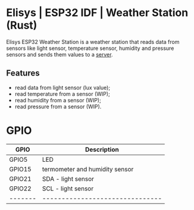 # Elisys | ESP32 IDF | Weather Station (Rust)

Elisys ESP32 Weather Station is a weather station that reads data from sensors like light sensor, temperature sensor, humidity and pressure sensors and sends them values to a [server](https://github.com/goto-eof/elisys-home-automation-server-java).

## Features

- read data from light sensor (lux value);
- read temperature from a sensor (WIP);
- read humidity from a sensor (WIP);
- read pressure from a sensor (WIP).

# GPIO

| GPIO    | Description                     |
| ------- | ------------------------------- |
| GPIO5   | LED                             |
| GPIO15  | termometer and humidity sensor  |
| GPIO21  | SDA - light sensor              |
| GPIO22  | SCL - light sensor              |
| ------- | ------------------------------- |

